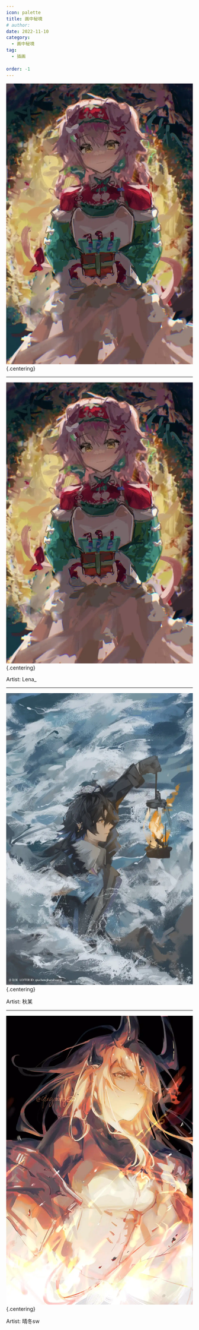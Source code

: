 ```yaml
---
icon: palette
title: 画中秘境
# author: 
date: 2022-11-10
category:
  - 画中秘境
tag:
  - 插画

order: -1
---
```


![](./res/illustration/澄闪（Lena_）.webp) {.centering}

---

![](./res/illustration/澄闪（Lena_）.webp) {.centering}

Artist: Lena_

---

![](./res/illustration/流明（秋某）.webp) {.centering}

Artist: 秋某

---

![](./res/illustration/苇草（晴冬sw）.webp) {.centering}

Artist: 晴冬sw



<ArticleAd />